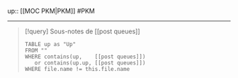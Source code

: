up:: [[MOC PKM|PKM]]
#PKM

----


> [!query] Sous-notes de [[post queues]]
> ```dataview
> TABLE up as "Up"
> FROM ""
> WHERE contains(up,    [[post queues]])
>    or contains(up.up, [[post queues]])
> WHERE file.name != this.file.name
> ```

